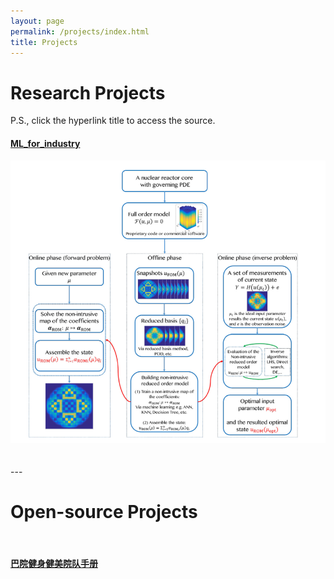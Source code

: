 ```yaml
---
layout: page
permalink: /projects/index.html
title: Projects
---
```


# Research Projects

P.S., click the hyperlink title to access the source.
<br>

#### [ML_for_industry](https://github.com/ApolloHong/ML_for_INDUSTRY)

<center>
<img src="/images/ML_for_nuclear_reactor.png">
</center>
<br>



<br>
---

# Open-source Projects

<br>

#### [巴院健身健美院队手册](https://apollohong.github.io/file/巴院健身健美院队计划书/)


